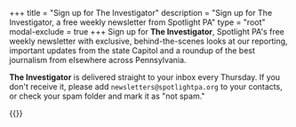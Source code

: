 +++
title = "Sign up for The Investigator"
description = "Sign up for The Investigator, a free weekly newsletter from Spotlight PA"
type = "root"
modal-exclude = true
+++
Sign up for **The Investigator**, Spotlight PA's free weekly newsletter with exclusive, behind-the-scenes looks at our reporting, important updates from the state Capitol and a roundup of the best journalism from elsewhere across Pennsylvania.

**The Investigator** is delivered straight to your inbox every Thursday. If you don't receive it, please add `newsletters@spotlightpa.org` to your contacts, or check your spam folder and mark it as "not spam."

{{<newsletter-form>}}
